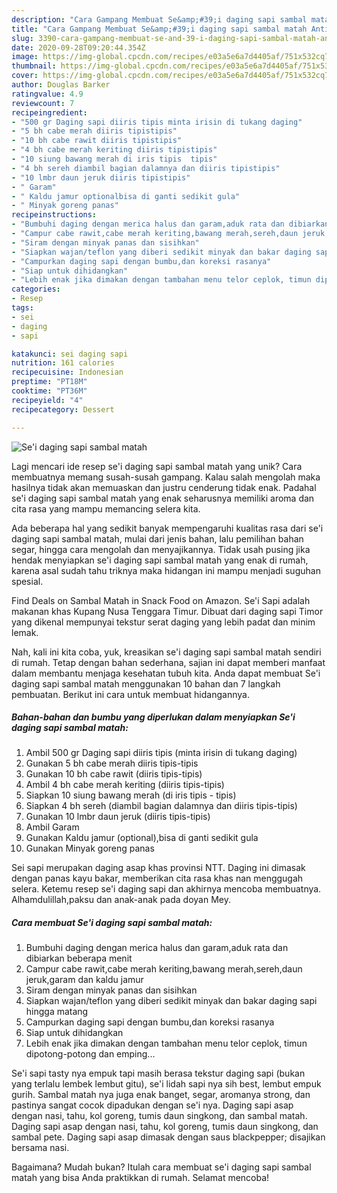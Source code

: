 ```yaml
---
description: "Cara Gampang Membuat Se&amp;#39;i daging sapi sambal matah Anti Gagal"
title: "Cara Gampang Membuat Se&amp;#39;i daging sapi sambal matah Anti Gagal"
slug: 3390-cara-gampang-membuat-se-and-39-i-daging-sapi-sambal-matah-anti-gagal
date: 2020-09-28T09:20:44.354Z
image: https://img-global.cpcdn.com/recipes/e03a5e6a7d4405af/751x532cq70/sei-daging-sapi-sambal-matah-foto-resep-utama.jpg
thumbnail: https://img-global.cpcdn.com/recipes/e03a5e6a7d4405af/751x532cq70/sei-daging-sapi-sambal-matah-foto-resep-utama.jpg
cover: https://img-global.cpcdn.com/recipes/e03a5e6a7d4405af/751x532cq70/sei-daging-sapi-sambal-matah-foto-resep-utama.jpg
author: Douglas Barker
ratingvalue: 4.9
reviewcount: 7
recipeingredient:
- "500 gr Daging sapi diiris tipis minta irisin di tukang daging"
- "5 bh cabe merah diiris tipistipis"
- "10 bh cabe rawit diiris tipistipis"
- "4 bh cabe merah keriting diiris tipistipis"
- "10 siung bawang merah di iris tipis  tipis"
- "4 bh sereh diambil bagian dalamnya dan diiris tipistipis"
- "10 lmbr daun jeruk diiris tipistipis"
- " Garam"
- " Kaldu jamur optionalbisa di ganti sedikit gula"
- " Minyak goreng panas"
recipeinstructions:
- "Bumbuhi daging dengan merica halus dan garam,aduk rata dan dibiarkan beberapa menit"
- "Campur cabe rawit,cabe merah keriting,bawang merah,sereh,daun jeruk,garam dan kaldu jamur"
- "Siram dengan minyak panas dan sisihkan"
- "Siapkan wajan/teflon yang diberi sedikit minyak dan bakar daging sapi hingga matang"
- "Campurkan daging sapi dengan bumbu,dan koreksi rasanya"
- "Siap untuk dihidangkan"
- "Lebih enak jika dimakan dengan tambahan menu telor ceplok, timun dipotong-potong dan emping..."
categories:
- Resep
tags:
- sei
- daging
- sapi

katakunci: sei daging sapi 
nutrition: 161 calories
recipecuisine: Indonesian
preptime: "PT18M"
cooktime: "PT36M"
recipeyield: "4"
recipecategory: Dessert

---
```



![Se&#39;i daging sapi sambal matah](https://img-global.cpcdn.com/recipes/e03a5e6a7d4405af/751x532cq70/sei-daging-sapi-sambal-matah-foto-resep-utama.jpg)

Lagi mencari ide resep se&#39;i daging sapi sambal matah yang unik? Cara membuatnya memang susah-susah gampang. Kalau salah mengolah maka hasilnya tidak akan memuaskan dan justru cenderung tidak enak. Padahal se&#39;i daging sapi sambal matah yang enak seharusnya memiliki aroma dan cita rasa yang mampu memancing selera kita.

Ada beberapa hal yang sedikit banyak mempengaruhi kualitas rasa dari se&#39;i daging sapi sambal matah, mulai dari jenis bahan, lalu pemilihan bahan segar, hingga cara mengolah dan menyajikannya. Tidak usah pusing jika hendak menyiapkan se&#39;i daging sapi sambal matah yang enak di rumah, karena asal sudah tahu triknya maka hidangan ini mampu menjadi suguhan spesial.

Find Deals on Sambal Matah in Snack Food on Amazon. Se&#39;i Sapi adalah makanan khas Kupang Nusa Tenggara Timur. Dibuat dari daging sapi Timor yang dikenal mempunyai tekstur serat daging yang lebih padat dan minim lemak.


Nah, kali ini kita coba, yuk, kreasikan se&#39;i daging sapi sambal matah sendiri di rumah. Tetap dengan bahan sederhana, sajian ini dapat memberi manfaat dalam membantu menjaga kesehatan tubuh kita. Anda dapat membuat Se&#39;i daging sapi sambal matah menggunakan 10 bahan dan 7 langkah pembuatan. Berikut ini cara untuk membuat hidangannya.

<!--inarticleads1-->

##### Bahan-bahan dan bumbu yang diperlukan dalam menyiapkan Se&#39;i daging sapi sambal matah:

1. Ambil 500 gr Daging sapi diiris tipis (minta irisin di tukang daging)
1. Gunakan 5 bh cabe merah diiris tipis-tipis
1. Gunakan 10 bh cabe rawit (diiris tipis-tipis)
1. Ambil 4 bh cabe merah keriting (diiris tipis-tipis)
1. Siapkan 10 siung bawang merah (di iris tipis - tipis)
1. Siapkan 4 bh sereh (diambil bagian dalamnya dan diiris tipis-tipis)
1. Gunakan 10 lmbr daun jeruk (diiris tipis-tipis)
1. Ambil  Garam
1. Gunakan  Kaldu jamur (optional),bisa di ganti sedikit gula
1. Gunakan  Minyak goreng panas


Sei sapi merupakan daging asap khas provinsi NTT. Daging ini dimasak dengan panas kayu bakar, memberikan cita rasa khas nan menggugah selera. Ketemu resep se&#39;i daging sapi dan akhirnya mencoba membuatnya. Alhamdulillah,paksu dan anak-anak pada doyan Mey. 

<!--inarticleads2-->

##### Cara membuat Se&#39;i daging sapi sambal matah:

1. Bumbuhi daging dengan merica halus dan garam,aduk rata dan dibiarkan beberapa menit
1. Campur cabe rawit,cabe merah keriting,bawang merah,sereh,daun jeruk,garam dan kaldu jamur
1. Siram dengan minyak panas dan sisihkan
1. Siapkan wajan/teflon yang diberi sedikit minyak dan bakar daging sapi hingga matang
1. Campurkan daging sapi dengan bumbu,dan koreksi rasanya
1. Siap untuk dihidangkan
1. Lebih enak jika dimakan dengan tambahan menu telor ceplok, timun dipotong-potong dan emping...


Se&#39;i sapi tasty nya empuk tapi masih berasa tekstur daging sapi (bukan yang terlalu lembek lembut gitu), se&#39;i lidah sapi nya sih best, lembut empuk gurih. Sambal matah nya juga enak banget, segar, aromanya strong, dan pastinya sangat cocok dipadukan dengan se&#39;i nya. Daging sapi asap dengan nasi, tahu, kol goreng, tumis daun singkong, dan sambal matah. Daging sapi asap dengan nasi, tahu, kol goreng, tumis daun singkong, dan sambal pete. Daging sapi asap dimasak dengan saus blackpepper; disajikan bersama nasi. 

Bagaimana? Mudah bukan? Itulah cara membuat se&#39;i daging sapi sambal matah yang bisa Anda praktikkan di rumah. Selamat mencoba!

